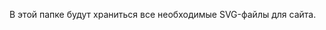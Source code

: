 В этой папке будут храниться все необходимые SVG-файлы для сайта.

<!-- https://github.com/Anshlak/zakrivayuschiy-teg-f.git -->